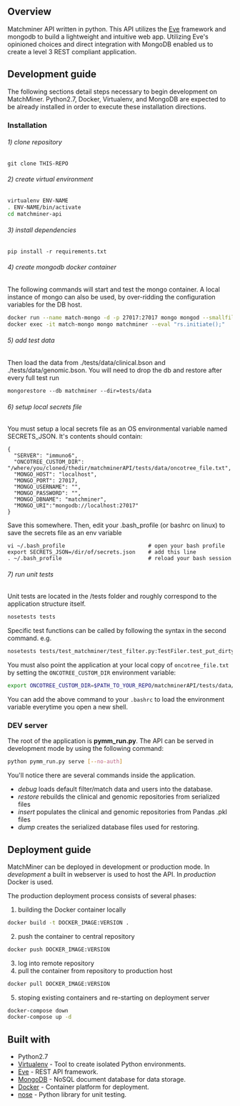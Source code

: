 ## Overview
Matchminer API written in python. This API utilizes the [Eve](http://python-eve.org/) framework and 
mongodb to build a lightweight and intuitive web app. Utilizing Eve's opinioned choices and direct 
integration with MongoDB enabled us to create a level 3 REST compliant application.

## Development guide
The following sections detail steps necessary to begin development on MatchMiner.
Python2.7, Docker, Virtualenv, and MongoDB are expected to be already installed 
in order to execute these installation directions.

### Installation
###### 1) clone repository
`git clone THIS-REPO`

###### 2) create virtual environment
```bash
virtualenv ENV-NAME
. ENV-NAME/bin/activate
cd matchminer-api
```

###### 3) install dependencies
`pip install -r requirements.txt`

###### 4) create mongodb docker container
The following commands will start and test the mongo container. A local instance of mongo can also be used,
 by over-ridding the configuration variables for the DB host.
```bash
docker run --name match-mongo -d -p 27017:27017 mongo mongod --smallfiles --replSet=rs0
docker exec -it match-mongo mongo matchminer --eval "rs.initiate();"
```

###### 5) add test data
Then load the data from ./tests/data/clinical.bson and ./tests/data/genomic.bson. You will need to drop the db and restore after every full test run

```mongorestore --db matchminer --dir=tests/data``` 

###### 6) setup local secrets file
You must setup a local secrets file as an OS environmental variable named SECRETS_JSON. It's contents should contain:
```
{  
  "SERVER": "immuno6", 
  "ONCOTREE_CUSTOM_DIR": "/where/you/cloned/thedir/matchminerAPI/tests/data/oncotree_file.txt", 
  "MONGO_HOST": "localhost", 
  "MONGO_PORT": 27017, 
  "MONGO_USERNAME": "", 
  "MONGO_PASSWORD": "", 
  "MONGO_DBNAME": "matchminer",
  "MONGO_URI":"mongodb://localhost:27017"
}
```

Save this somewhere. Then, edit your .bash_profile (or bashrc on linux) to save the secrets file as an env variable

```
vi ~/.bash_profile                          # open your bash profile
export SECRETS_JSON=/dir/of/secrets.json    # add this line 
. ~/.bash_profile                           # reload your bash session
```
 

###### 7) run unit tests 
Unit tests are located in the /tests folder and roughly correspond to the application structure itself.
```bash
nosetests tests
```
Specific test functions can be called by following the syntax in the second command.
e.g.
 ```bash
nosetests tests/test_matchminer/test_filter.py:TestFiler.test_put_dirty
```

You must also point the application at your local copy of `oncotree_file.txt` by setting the `ONCOTREE_CUSTOM_DIR` environment variable:
```bash
export ONCOTREE_CUSTOM_DIR=$PATH_TO_YOUR_REPO/matchminerAPI/tests/data/oncotree_file.txt
```
You can add the above command to your `.bashrc` to load the environment variable everytime you open a new shell.

### DEV server ###

The root of the application is **pymm_run.py**. The API can be served in development mode by using the following command:
```bash
python pymm_run.py serve [--no-auth]
```

You'll notice there are several commands inside the application.
* *debug* loads default filter/match data and users into the database.
* *restore* rebuilds the clinical and genomic repositories from serialized files
* *insert* populates the clinical and genomic repositories from Pandas .pkl files
* *dump* creates the serialized database files used for restoring.


## Deployment guide

MatchMiner can be deployed in development or production mode. In *development* a built in webserver is used to host the API. In *production* Docker is used.

The production deployment process consists of several phases:
1. building the Docker container locally
```bash
docker build -t DOCKER_IMAGE:VERSION .
```
2. push the container to central repository
```bash
docker push DOCKER_IMAGE:VERSION
```
3. log into remote repository
4. pull the container from repository to production host
```bash
docker pull DOCKER_IMAGE:VERSION
```
5. stoping existing containers and re-starting on deployment server
```bash
docker-compose down
docker-compose up -d
```


## Built with
* Python2.7
* [Virtualenv](https://virtualenv.pypa.io/en/stable/) - Tool to create isolated Python environments.
* [Eve](http://python-eve.org/) - REST API framework.
* [MongoDB](https://docs.mongodb.com/) - NoSQL document database for data storage.
* [Docker](https://docs.docker.com/machine/) - Container platform for deployment.
* [nose](http://nose.readthedocs.io/en/latest/) - Python library for unit testing.